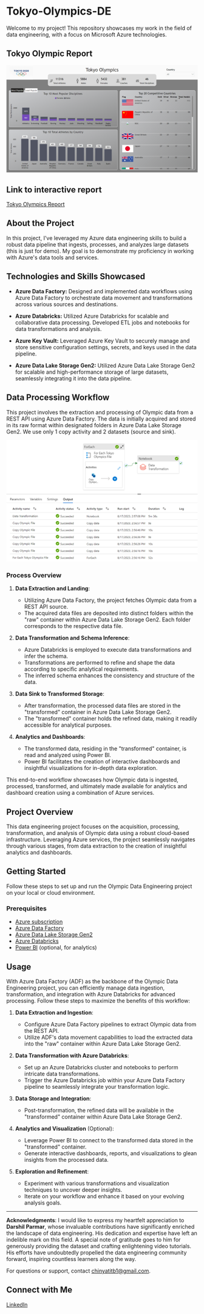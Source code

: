 # Tokyo-Olympics-DE
Welcome to my project! This repository showcases my work in the field of data engineering, with a focus on Microsoft Azure technologies.
## Tokyo Olympic Report
![Power BI Report](https://github.com/Tinaxe01/Tokyo-Olympics-DE/raw/main/olympic-screenshot.png)

## Link to interactive report
[Tokyo Olympics Report](https://app.powerbi.com/view?r=eyJrIjoiNmU3ODllMTUtYzQwNS00NjE2LWIwN2MtNGIyOGViNWI4MjRiIiwidCI6IjY3NTFiMzkyLTkyZDEtNGNhNi04M2RjLTJhM2EwMzA4M2ViMCJ9)

## About the Project

In this project, I've leveraged my Azure data engineering skills to build a robust data pipeline that ingests, processes, and analyzes large datasets (this is just for demo). My goal is to demonstrate my proficiency in working with Azure's data tools and services.

## Technologies and Skills Showcased

- **Azure Data Factory:** Designed and implemented data workflows using Azure Data Factory to orchestrate data movement and transformations across various sources and destinations.

- **Azure Databricks:** Utilized Azure Databricks for scalable and collaborative data processing. Developed ETL jobs and notebooks for data transformations and analysis.

- **Azure Key Vault:** Leveraged Azure Key Vault to securely manage and store sensitive configuration settings, secrets, and keys used in the data pipeline.

- **Azure Data Lake Storage Gen2:** Utilized Azure Data Lake Storage Gen2 for scalable and high-performance storage of large datasets, seamlessly integrating it into the data pipeline.


## Data Processing Workflow

This project involves the extraction and processing of Olympic data from a REST API using Azure Data Factory. The data is initially acquired and stored in its raw format within designated folders in Azure Data Lake Storage Gen2. We use only 1 copy activity and 2 datasets (source and sink).

![Power BI Report](https://github.com/Tinaxe01/Tokyo-Olympics-DE/raw/main/tokyo-data-pipeline2.png)

### Process Overview

1. **Data Extraction and Landing**:
   - Utilizing Azure Data Factory, the project fetches Olympic data from a REST API source.
   - The acquired data files are deposited into distinct folders within the "raw" container within Azure Data Lake Storage Gen2. Each folder corresponds to the respective data file.

2. **Data Transformation and Schema Inference**:
   - Azure Databricks is employed to execute data transformations and infer the schema.
   - Transformations are performed to refine and shape the data according to specific analytical requirements.
   - The inferred schema enhances the consistency and structure of the data.

3. **Data Sink to Transformed Storage**:
   - After transformation, the processed data files are stored in the "transformed" container in Azure Data Lake Storage Gen2.
   - The "transformed" container holds the refined data, making it readily accessible for analytical purposes.

4. **Analytics and Dashboards**:
   - The transformed data, residing in the "transformed" container, is read and analyzed using Power BI.
   - Power BI facilitates the creation of interactive dashboards and insightful visualizations for in-depth data exploration.

This end-to-end workflow showcases how Olympic data is ingested, processed, transformed, and ultimately made available for analytics and dashboard creation using a combination of Azure services.

## Project Overview

This data engineering project focuses on the acquisition, processing, transformation, and analysis of Olympic data using a robust cloud-based infrastructure. Leveraging Azure services, the project seamlessly navigates through various stages, from data extraction to the creation of insightful analytics and dashboards.


## Getting Started

Follow these steps to set up and run the Olympic Data Engineering project on your local or cloud environment.

### Prerequisites

- [Azure subscription](https://azure.microsoft.com/)
- [Azure Data Factory](https://azure.microsoft.com/services/data-factory/)
- [Azure Data Lake Storage Gen2](https://azure.microsoft.com/services/data-lake-storage/)
- [Azure Databricks](https://azure.microsoft.com/services/databricks/)
- [Power BI](https://powerbi.microsoft.com/) (optional, for analytics)


## Usage

With Azure Data Factory (ADF) as the backbone of the Olympic Data Engineering project, you can efficiently manage data ingestion, transformation, and integration with Azure Databricks for advanced processing. Follow these steps to maximize the benefits of this workflow:

1. **Data Extraction and Ingestion**:
   - Configure Azure Data Factory pipelines to extract Olympic data from the REST API.
   - Utilize ADF's data movement capabilities to load the extracted data into the "raw" container within Azure Data Lake Storage Gen2.

2. **Data Transformation with Azure Databricks**:
   - Set up an Azure Databricks cluster and notebooks to perform intricate data transformations.
   - Trigger the Azure Databricks job within your Azure Data Factory pipeline to seamlessly integrate your transformation logic.

3. **Data Storage and Integration**:
   - Post-transformation, the refined data will be available in the "transformed" container within Azure Data Lake Storage Gen2.

4. **Analytics and Visualization** (Optional):
   - Leverage Power BI to connect to the transformed data stored in the "transformed" container.
   - Generate interactive dashboards, reports, and visualizations to glean insights from the processed data.

5. **Exploration and Refinement**:
   - Experiment with various transformations and visualization techniques to uncover deeper insights.
   - Iterate on your workflow and enhance it based on your evolving analysis goals.

---
**Acknowledgments**: I would like to express my heartfelt appreciation to **Darshil Parmar**, whose invaluable contributions have significantly enriched the landscape of data engineering. His dedication and expertise have left an indelible mark on this field. A special note of gratitude goes to him for generously providing the dataset and crafting enlightening video tutorials. His efforts have undoubtedly propelled the data engineering community forward, inspiring countless learners along the way.

For questions or support, contact chinyatitb1@gmail.com.

## Connect with Me
[LinkedIn](https://www.linkedin.com/in/tinashe-chinyati/)


